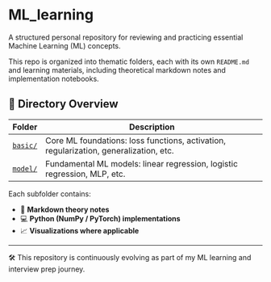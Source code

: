 # ML_learning


A structured personal repository for reviewing and practicing essential Machine Learning (ML) concepts.

This repo is organized into thematic folders, each with its own `README.md` and learning materials, including theoretical markdown notes and implementation notebooks.

## 📂 Directory Overview

| Folder | Description |
|--------|-------------|
| [`basic/`](basic_concept) | Core ML foundations: loss functions, activation, regularization, generalization, etc. |
| [`model/`](./model) | Fundamental ML models: linear regression, logistic regression, MLP, etc. |

Each subfolder contains:
- 📘 **Markdown theory notes**  
- 💻 **Python (NumPy / PyTorch) implementations**  
- 📈 **Visualizations where applicable**

---

🛠️ This repository is continuously evolving as part of my ML learning and interview prep journey.
